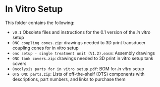 # In Vitro Setup
This folder contains the following:
- `v0.1` Obsolete files and instructions for the 0.1 version of the _in vitro_ setup
- `ONC coupling cones.zip`: drawings needed to 3D print transducer coupling cones for in vitro setup
- `onc setup - single treatment unit (V1.2).easm`: Assembly drawings
- `ONC tank covers.zip`: drawings needed to 3D print in vitro setup tank covers
- `Oncolysis parts for in vitro setup.pdf`: BOM for _in vitro_ setup
- `OTS ONC parts.zip`: Lists of off-the-shelf (OTS) components with descriptions, part numbers, and links to purchase them
